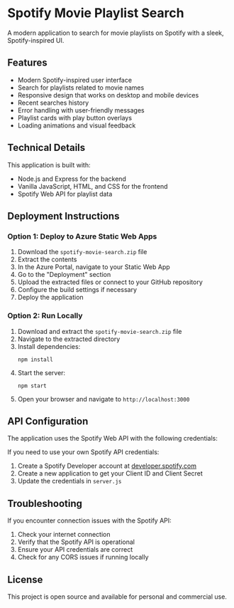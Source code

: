 # Spotify Movie Playlist Search

A modern application to search for movie playlists on Spotify with a sleek, Spotify-inspired UI.

## Features

- Modern Spotify-inspired user interface
- Search for playlists related to movie names
- Responsive design that works on desktop and mobile devices
- Recent searches history
- Error handling with user-friendly messages
- Playlist cards with play button overlays
- Loading animations and visual feedback

## Technical Details

This application is built with:
- Node.js and Express for the backend
- Vanilla JavaScript, HTML, and CSS for the frontend
- Spotify Web API for playlist data

## Deployment Instructions

### Option 1: Deploy to Azure Static Web Apps

1. Download the `spotify-movie-search.zip` file
2. Extract the contents
3. In the Azure Portal, navigate to your Static Web App
4. Go to the "Deployment" section
5. Upload the extracted files or connect to your GitHub repository
6. Configure the build settings if necessary
7. Deploy the application

### Option 2: Run Locally

1. Download and extract the `spotify-movie-search.zip` file
2. Navigate to the extracted directory
3. Install dependencies:
   ```
   npm install
   ```
4. Start the server:
   ```
   npm start
   ```
5. Open your browser and navigate to `http://localhost:3000`

## API Configuration

The application uses the Spotify Web API with the following credentials:


If you need to use your own Spotify API credentials:
1. Create a Spotify Developer account at [developer.spotify.com](https://developer.spotify.com)
2. Create a new application to get your Client ID and Client Secret
3. Update the credentials in `server.js`

## Troubleshooting

If you encounter connection issues with the Spotify API:
1. Check your internet connection
2. Verify that the Spotify API is operational
3. Ensure your API credentials are correct
4. Check for any CORS issues if running locally

## License

This project is open source and available for personal and commercial use.

